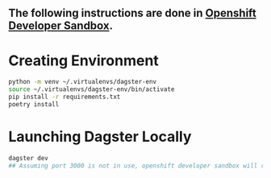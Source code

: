 The following instructions are done in [Openshift Developer Sandbox](https://console.redhat.com/openshift/sandbox).
---
# Creating Environment

```bash
python -m venv ~/.virtualenvs/dagster-env
source ~/.virtualenvs/dagster-env/bin/activate
pip install -r requirements.txt
poetry install
```

# Launching Dagster Locally
```bash
dagster dev
## Assuming port 3000 is not in use, openshift developer sandbox will redirect to https://b349zhan-dagster-orchestration-code-redirect-3.apps.sandbox-m3.1530.p1.openshiftapps.com/runs
```